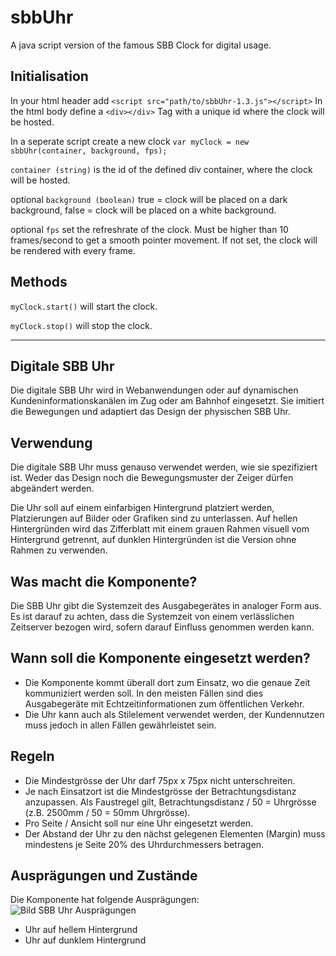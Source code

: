 # sbbUhr
A java script version of the famous SBB Clock for digital usage. 
## Initialisation
In your html header add `<script src="path/to/sbbUhr-1.3.js"></script>`
In the html body define a `<div></div>` Tag with a unique id where the clock will be hosted. 

In a seperate script create a new clock `var myClock = new sbbUhr(container, background, fps);`

`container (string)` is the id of the defined div container, where the clock will be hosted. 

optional `background (boolean)` true = clock will be placed on a dark background, false = clock will be placed on a white background. 

optional `fps` set the refreshrate of the clock. Must be higher than 10 frames/second to get a smooth pointer movement. If not set, the clock will be rendered with every frame.

## Methods
`myClock.start()` will start the clock. 

`myClock.stop()` will stop the clock. 

---

## Digitale SBB Uhr
Die digitale SBB Uhr wird in Webanwendungen oder auf dynamischen Kundeninformationskanälen im Zug oder am Bahnhof eingesetzt. Sie imitiert die Bewegungen und adaptiert das Design der physischen SBB Uhr. 

## Verwendung
Die digitale SBB Uhr muss genauso verwendet werden, wie sie spezifiziert ist. Weder das Design noch die Bewegungsmuster der Zeiger dürfen abgeändert werden. 

Die Uhr soll auf einem einfarbigen Hintergrund platziert werden, Platzierungen auf Bilder oder Grafiken sind zu unterlassen. Auf hellen Hintergründen wird das Zifferblatt mit einem grauen Rahmen visuell vom Hintergrund getrennt, auf dunklen Hintergründen ist die Version ohne Rahmen zu verwenden. 

## Was macht die Komponente?
Die SBB Uhr gibt die Systemzeit des Ausgabegerätes in analoger Form aus. Es ist darauf zu achten, dass die Systemzeit von einem verlässlichen Zeitserver bezogen wird, sofern darauf Einfluss genommen werden kann. 

## Wann soll die Komponente eingesetzt werden?
- Die Komponente kommt überall dort zum Einsatz, wo die genaue Zeit kommuniziert werden soll. In den meisten Fällen sind dies Ausgabegeräte mit Echtzeitinformationen zum öffentlichen Verkehr. 
- Die Uhr kann auch als Stilelement verwendet werden, der Kundennutzen muss jedoch in allen Fällen gewährleistet sein. 

## Regeln
- Die Mindestgrösse der Uhr darf 75px x 75px nicht unterschreiten. 
- Je nach Einsatzort ist die Mindestgrösse der Betrachtungsdistanz anzupassen. Als Faustregel gilt, Betrachtungsdistanz / 50 = Uhrgrösse (z.B. 2500mm / 50 = 50mm Uhrgrösse). 
- Pro Seite / Ansicht soll nur eine Uhr eingesetzt werden. 
- Der Abstand der Uhr zu den nächst gelegenen Elementen (Margin) muss mindestens je Seite 20% des Uhrdurchmessers betragen. 

## Ausprägungen und Zustände
Die Komponente hat folgende Ausprägungen: 
![Bild SBB Uhr Ausprägungen](https://github.com/GoetteSebastian/sbbUhr/blob/main/SBB-Uhr.jpg "Bild SBB Uhr Ausprägungen")

- Uhr auf hellem Hintergrund
- Uhr auf dunklem Hintergrund
